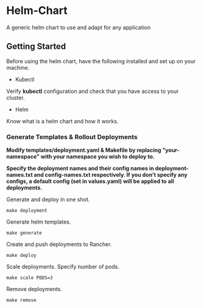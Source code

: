 # Helm-Chart

A generic helm chart to use and adapt for any application

## Getting Started

Before using the helm chart, have the following installed and set up on your machine.

* Kubectl

Verify **kubectl** configuration and check that you have access to your cluster.

* Helm

Know what is a helm chart and how it works.

### Generate Templates & Rollout Deployments

**Modify templates/deployment.yaml & Makefile by replacing "your-namespace" with your namespace you wish to deploy to.**

**Specify the deployment names and their config names in deployment-names.txt and config-names.txt respectively. If you don't specify any configs, a default config (set in values.yaml) will be applied to all deployments.**

Generate and deploy in one shot.

```
make deployment
```

Generate helm templates.

```
make generate
```

Create and push deployments to Rancher.
```
make deploy
```

Scale deployments. Specify number of pods.
```
make scale PODS=3
```

Remove deployments.
```
make remove
```
